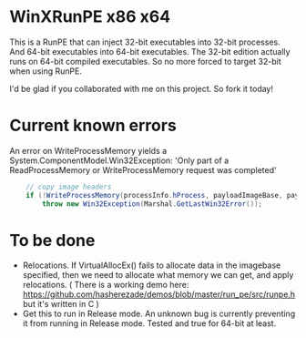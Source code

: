 # WinXRunPE x86 x64
This is a RunPE that can inject 32-bit executables into 32-bit processes. And 64-bit executables into 64-bit executables. The 32-bit edition actually runs on 64-bit compiled executables. So no more forced to target 32-bit when using RunPE.

I'd be glad if you collaborated with me on this project. So fork it today!

# Current known errors
An error on WriteProcessMemory yields a System.ComponentModel.Win32Exception: 'Only part of a ReadProcessMemory or WriteProcessMemory request was completed'
```c#
	// copy image headers
	if (!WriteProcessMemory(processInfo.hProcess, payloadImageBase, payloadBuffer,  new UIntPtr(  ntHeaders->OptionalHeader.SizeOfHeaders), written))
		throw new Win32Exception(Marshal.GetLastWin32Error());
```

# To be done
- Relocations. If VirtualAllocEx() fails to allocate data in the imagebase specified, then we need to allocate what memory we can get, and apply relocations.
( There is a working demo here: https://github.com/hasherezade/demos/blob/master/run_pe/src/runpe.h but it's written in C )
- Get this to run in Release mode. An unknown bug is currently preventing it from running in Release mode. Tested and true for 64-bit at least.
